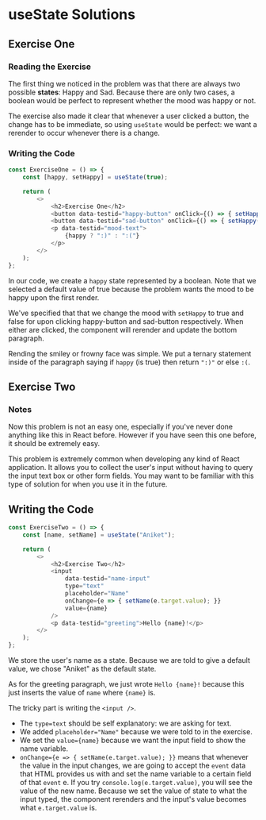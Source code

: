 # useState Solutions

## Exercise One
### Reading the Exercise
The first thing we noticed in the problem was that there are always two possible __states__: Happy and Sad. Because there are only two cases, a boolean would be perfect to represent whether the mood was happy or not.

The exercise also made it clear that whenever a user clicked a button, the change has to be immediate, so using ```useState``` would be perfect: we want a rerender to occur whenever there is a change.

### Writing the Code

```javascript
const ExerciseOne = () => {
    const [happy, setHappy] = useState(true);

    return (
        <>
            <h2>Exercise One</h2>
            <button data-testid="happy-button" onClick={() => { setHappy(true); }}>Happy</button>
            <button data-testid="sad-button" onClick={() => { setHappy(false); }}>Sad</button>
            <p data-testid="mood-text">
                {happy ? ":)" : ":("}
            </p>
        </>
    );
};
```

In our code, we create a ```happy``` state represented by a boolean. Note that we selected a default value of true because the problem wants the mood to be happy upon the first render.

We've specified that that we change the mood with ```setHappy``` to true and false for upon clicking happy-button and sad-button respectively. When either are clicked, the component will rerender and update the bottom paragraph.

Rending the smiley or frowny face was simple. We put a ternary statement inside of the paragraph saying if ```happy``` (is true) then return ```":)"``` or else ```:(```.

## Exercise Two
### Notes
Now this problem is not an easy one, especially if you've never done anything like this in React before. However if you have seen this one before, it should be extremely easy.

This problem is extremely common when developing any kind of React application. It allows you to collect the user's input without having to query the input text box or other form fields. You may want to be familiar with this type of solution for when you use it in the future.

## Writing the Code
```javascript
const ExerciseTwo = () => {
    const [name, setName] = useState("Aniket");

    return (
        <>
            <h2>Exercise Two</h2>
            <input
                data-testid="name-input"
                type="text"
                placeholder="Name"
                onChange={e => { setName(e.target.value); }}
                value={name}
            />
            <p data-testid="greeting">Hello {name}!</p>
        </>
    );
};
```

We store the user's name as a state. Because we are told to give a default value, we chose "Aniket" as the default state.

As for the greeting paragraph, we just wrote ```Hello {name}!``` because this just inserts the value of ```name``` where ```{name}``` is.

The tricky part is writing the ```<input />```.
- The ```type=text``` should be self explanatory: we are asking for text.
- We added ```placeholder="Name"``` because we were told to in the exercise.
- We set the ```value={name}``` because we want the input field to show the name variable.
- ```onChange={e => { setName(e.target.value); }}``` means that whenever the value in the input changes, we are going to accept the ```event``` data that HTML provides us with and set the name variable to a certain field of that ```event``` e. If you try ```console.log(e.target.value)```, you will see the value of the new name. Because we set the value of state to what the input typed, the component rerenders and the input's value becomes what ```e.target.value``` is.